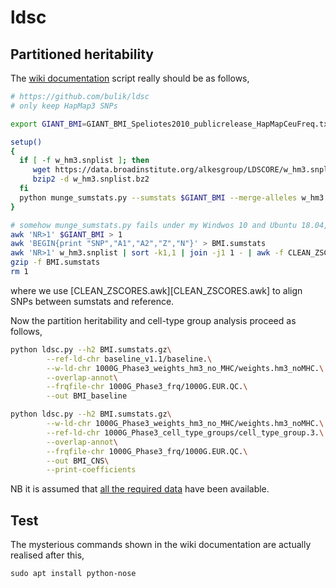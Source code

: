# ldsc

## Partitioned heritability

The [wiki documentation](https://github.com/bulik/ldsc/wiki/Partitioned-Heritability) script really should be as follows,
```bash
# https://github.com/bulik/ldsc
# only keep HapMap3 SNPs

export GIANT_BMI=GIANT_BMI_Speliotes2010_publicrelease_HapMapCeuFreq.txt

setup()
{
  if [ -f w_hm3.snplist ]; then
     wget https://data.broadinstitute.org/alkesgroup/LDSCORE/w_hm3.snplist.bz2
     bzip2 -d w_hm3.snplist.bz2
  fi
  python munge_sumstats.py --sumstats $GIANT_BMI --merge-alleles w_hm3.snplist --out BMI --a1-inc
}

# somehow munge_sumstats.py fails under my Windwos 10 and Ubuntu 18.04, so I trick going with P as Z
awk 'NR>1' $GIANT_BMI > 1
awk 'BEGIN{print "SNP","A1","A2","Z","N"}' > BMI.sumstats
awk 'NR>1' w_hm3.snplist | sort -k1,1 | join -j1 1 - | awk -f CLEAN_ZSCORES.awk >> BMI.sumstats
gzip -f BMI.sumstats
rm 1
```
where we use [CLEAN_ZSCORES.awk][CLEAN_ZSCORES.awk] to align SNPs between sumstats and reference.

Now the partition heritability and cell-type group analysis proceed as follows,
```bash
python ldsc.py --h2 BMI.sumstats.gz\
        --ref-ld-chr baseline_v1.1/baseline.\
        --w-ld-chr 1000G_Phase3_weights_hm3_no_MHC/weights.hm3_noMHC.\
        --overlap-annot\
        --frqfile-chr 1000G_Phase3_frq/1000G.EUR.QC.\
        --out BMI_baseline

python ldsc.py --h2 BMI.sumstats.gz\
        --w-ld-chr 1000G_Phase3_weights_hm3_no_MHC/weights.hm3_noMHC.\
        --ref-ld-chr 1000G_Phase3_cell_type_groups/cell_type_group.3.\
        --overlap-annot\
        --frqfile-chr 1000G_Phase3_frq/1000G.EUR.QC.\
        --out BMI_CNS\
        --print-coefficients
```
NB it is assumed that [all the required data](https://data.broadinstitute.org/alkesgroup/LDSCORE/) have been available.

## Test

The mysterious commands shown in the wiki documentation are actually realised after this,
```
sudo apt install python-nose
```
